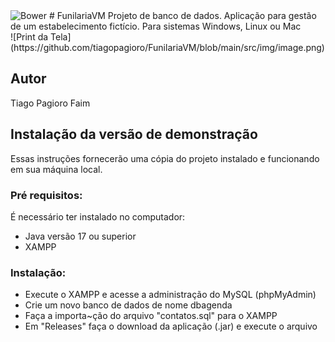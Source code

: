 <img alt="Bower" src="https://img.shields.io/bower/l/MI">
# FunilariaVM
Projeto de banco de dados. Aplicação para gestão de um estabelecimento fictício.  Para sistemas Windows, Linux ou Mac

<br />
![Print da Tela](https://github.com/tiagopagioro/FunilariaVM/blob/main/src/img/image.png)

## Autor
Tiago Pagioro Faim

## Instalação da versão de demonstração
Essas instruções fornecerão uma cópia do projeto instalado e funcionando em sua máquina local.
### Pré requisitos:
É necessário ter instalado no computador:
* Java versão 17 ou superior
* XAMPP
### Instalação:
* Execute o XAMPP e acesse a administração do MySQL (phpMyAdmin)
* Crie um novo banco de dados de nome dbagenda
* Faça a importa~ção do arquivo "contatos.sql" para o XAMPP
* Em "Releases" faça o download da aplicação (.jar) e execute o arquivo

